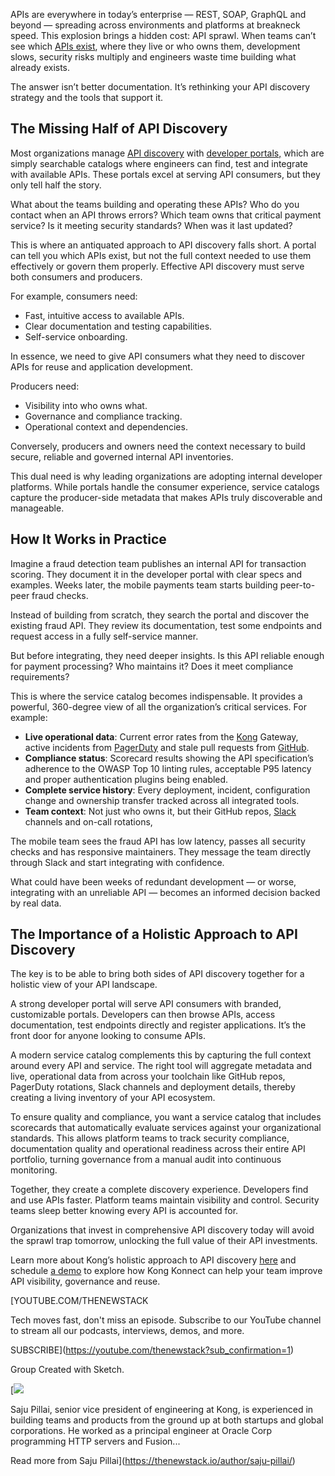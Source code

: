 APIs are everywhere in today’s enterprise — REST, SOAP, GraphQL and beyond — spreading across environments and platforms at breakneck speed. This explosion brings a hidden cost: API sprawl. When teams can’t see which [APIs exist](https://thenewstack.io/what-devs-must-know-about-apis-before-designing-and-using-them/), where they live or who owns them, development slows, security risks multiply and engineers waste time building what already exists.

The answer isn’t better documentation. It’s rethinking your API discovery strategy and the tools that support it.

## **The Missing Half of API Discovery**

Most organizations manage [API discovery](https://thenewstack.io/api-management/) with [developer portals,](https://thenewstack.io/top-5-strategies-for-crafting-a-successful-internal-developer-portal/) which are simply searchable catalogs where engineers can find, test and integrate with available APIs. These portals excel at serving API consumers, but they only tell half the story.

What about the teams building and operating these APIs? Who do you contact when an API throws errors? Which team owns that critical payment service? Is it meeting security standards? When was it last updated?

This is where an antiquated approach to API discovery falls short. A portal can tell you which APIs exist, but not the full context needed to use them effectively or govern them properly. Effective API discovery must serve both consumers and producers.

For example, consumers need:

* Fast, intuitive access to available APIs.
* Clear documentation and testing capabilities.
* Self-service onboarding.

In essence, we need to give API consumers what they need to discover APIs for reuse and application development.

Producers need:

* Visibility into who owns what.
* Governance and compliance tracking.
* Operational context and dependencies.

Conversely, producers and owners need the context necessary to build secure, reliable and governed internal API inventories.

This dual need is why leading organizations are adopting internal developer platforms. While portals handle the consumer experience, service catalogs capture the producer-side metadata that makes APIs truly discoverable and manageable.

## **How It Works in Practice**

Imagine a fraud detection team publishes an internal API for transaction scoring. They document it in the developer portal with clear specs and examples. Weeks later, the mobile payments team starts building peer-to-peer fraud checks.

Instead of building from scratch, they search the portal and discover the existing fraud API. They review its documentation, test some endpoints and request access in a fully self-service manner.

But before integrating, they need deeper insights. Is this API reliable enough for payment processing? Who maintains it? Does it meet compliance requirements?

This is where the service catalog becomes indispensable. It provides a powerful, 360-degree view of all the organization’s critical services. For example:

* **Live operational data**: Current error rates from the [Kong](https://konghq.com/?utm_content=inline+mention) Gateway, active incidents from [PagerDuty](https://www.pagerduty.com/?utm_content=inline+mention) and stale pull requests from [GitHub](https://github.com/).
* **Compliance status**: Scorecard results showing the API specification’s adherence to the OWASP Top 10 linting rules, acceptable P95 latency and proper authentication plugins being enabled.
* **Complete service history**: Every deployment, incident, configuration change and ownership transfer tracked across all integrated tools.
* **Team context**: Not just who owns it, but their GitHub repos, [Slack](https://api.slack.com/?utm_content=inline+mention) channels and on-call rotations,

The mobile team sees the fraud API has low latency, passes all security checks and has responsive maintainers. They message the team directly through Slack and start integrating with confidence.

What could have been weeks of redundant development — or worse, integrating with an unreliable API — becomes an informed decision backed by real data.

## **The Importance of a Holistic Approach to API Discovery**

The key is to be able to bring both sides of API discovery together for a holistic view of your API landscape.

A strong developer portal will serve API consumers with branded, customizable portals. Developers can then browse APIs, access documentation, test endpoints directly and register applications. It’s the front door for anyone looking to consume APIs.

A modern service catalog complements this by capturing the full context around every API and service. The right tool will aggregate metadata and live, operational data from across your toolchain like GitHub repos, PagerDuty rotations, Slack channels and deployment details, thereby creating a living inventory of your API ecosystem.

To ensure quality and compliance, you want a service catalog that includes scorecards that automatically evaluate services against your organizational standards. This allows platform teams to track security compliance, documentation quality and operational readiness across their entire API portfolio, turning governance from a manual audit into continuous monitoring.

Together, they create a complete discovery experience. Developers find and use APIs faster. Platform teams maintain visibility and control. Security teams sleep better knowing every API is accounted for.

Organizations that invest in comprehensive API discovery today will avoid the sprawl trap tomorrow, unlocking the full value of their API investments.

Learn more about Kong’s holistic approach to API discovery [here](https://konghq.com/blog/product-releases/api-discovery) and schedule [a demo](https://konghq.com/contact-sales) to explore how Kong Konnect can help your team improve API visibility, governance and reuse.

[YOUTUBE.COM/THENEWSTACK

Tech moves fast, don't miss an episode. Subscribe to our YouTube
channel to stream all our podcasts, interviews, demos, and more.

SUBSCRIBE](https://youtube.com/thenewstack?sub_confirmation=1)

Group
Created with Sketch.

[![](https://cdn.thenewstack.io/media/2025/07/aa9fe96e-cropped-16eae582-saju-pillai.jpeg)

Saju Pillai, senior vice president of engineering at Kong, is experienced in building teams and products from the ground up at both startups and global corporations. He worked as a principal engineer at Oracle Corp programming HTTP servers and Fusion...

Read more from Saju Pillai](https://thenewstack.io/author/saju-pillai/)